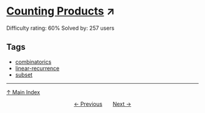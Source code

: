 # [Counting Products](https://projecteuler.net/problem=627) ↗️

Difficulty rating: 60%
Solved by: 257 users
## Tags

- [combinatorics](../tags/combinatorics.md)
- [linear-recurrence](../tags/linear-recurrence.md)
- [subset](../tags/subset.md)



---

[↑ Main Index](../README.md)


<div align=center><a href='626.md'>← Previous</a> &nbsp;&nbsp; &nbsp;&nbsp;  <a href='628.md'>Next →</a></div>
